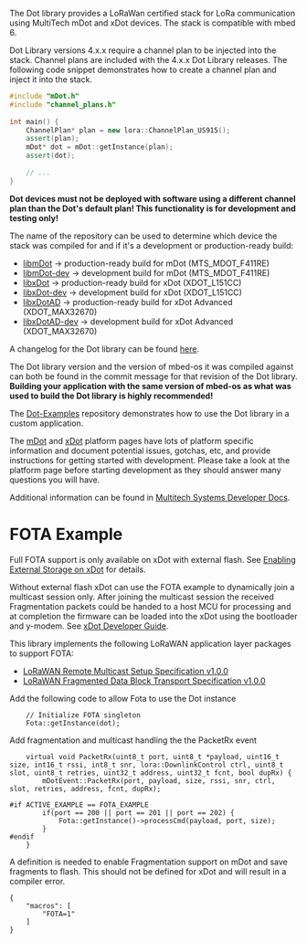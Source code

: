 The Dot library provides a LoRaWan certified stack for LoRa communication using MultiTech mDot and xDot devices. The stack is compatible with mbed 6.

Dot Library versions 4.x.x require a channel plan to be injected into the stack. Channel plans are included with the 4.x.x Dot Library releases. The following code snippet demonstrates how to create a channel plan and inject it into the stack.

```c++
#include "mDot.h"
#include "channel_plans.h"
 
int main() {
    ChannelPlan* plan = new lora::ChannelPlan_US915();
    assert(plan);
    mDot* dot = mDot::getInstance(plan);
    assert(dot);
                   
    // ...
}
```

**Dot devices must not be deployed with software using a different channel plan than the Dot's default plan! This functionality is for development and testing only!**

The name of the repository can be used to determine which device the stack was compiled for and if it's a development or production-ready build:
  * [libmDot](http://github.com/MultiTechSystems/libmDot/) -> production-ready build for mDot (MTS_MDOT_F411RE)
  * [libmDot-dev](http://github.com/MultiTechSystems/libmDot-dev/) -> development build for mDot (MTS_MDOT_F411RE)
  * [libxDot](http://github.com/MultiTechSystems/libxDot/) -> production-ready build for xDot (XDOT_L151CC)
  * [libxDot-dev](http://github.com/MultiTechSystems/libxDot-dev/) -> development build for xDot (XDOT_L151CC)
  * [libxDotAD](http://github.com/MultiTechSystems/libxDotAD/) -> production-ready build for xDot Advanced (XDOT_MAX32670)
  * [libxDotAD-dev](http://github.com/MultiTechSystems/libxDotAD-dev/) -> development build for xDot Advanced (XDOT_MAX32670)

A changelog for the Dot library can be found [here](https://developer.mbed.org/teams/MultiTech/wiki/Dot-library-change-log).

The Dot library version and the version of mbed-os it was compiled against can both be found in the commit message for that revision of the Dot library. 
**Building your application with the same version of mbed-os as what was used to build the Dot library is highly recommended!**

The [Dot-Examples](https://developer.mbed.org/teams/MultiTech/code/Dot-Examples/) repository demonstrates how to use the Dot library in a custom application.

The [mDot](https://developer.mbed.org/platforms/MTS-mDot-F411/) and [xDot](https://developer.mbed.org/platforms/MTS-xDot-L151CC/) platform pages have lots of platform specific information and document potential issues, gotchas, etc, and provide instructions for getting started with development. Please take a look at the platform page before starting development as they should answer many questions you will have.

Additional information can be found in [Multitech Systems Developer Docs](https://multitechsystems.github.io/).


# FOTA Example
Full FOTA support is only available on xDot with external flash.  See [Enabling External Storage on xDot](https://multitechsystems.github.io/dot-development-xdot#enabling-external-storage-on-xdot) for details.  

Without external flash xDot can use the FOTA example to dynamically join a multicast session only. After joining the multicast session the received Fragmentation packets could be handed to a host MCU for processing and at completion the firmware can be loaded into the xDot using the bootloader and y-modem. See [xDot Developer Guide](https://www.multitech.com/brands/multiconnect-xdot).

This library implements the following LoRaWAN application layer packages to support FOTA:
* [LoRaWAN Remote Multicast Setup Specification v1.0.0](https://lora-alliance.org/resource_hub/lorawan-remote-multicast-setup-specification-v1-0-0/)
* [LoRaWAN Fragmented Data Block Transport Specification v1.0.0](https://lora-alliance.org/resource_hub/lorawan-fragmented-data-block-transport-specification-v1-0-0/)

Add the following code to allow Fota to use the Dot instance
```
    // Initialize FOTA singleton
    Fota::getInstance(dot);
```

Add fragmentation and multicast handling the the PacketRx event
```
    virtual void PacketRx(uint8_t port, uint8_t *payload, uint16_t size, int16_t rssi, int8_t snr, lora::DownlinkControl ctrl, uint8_t slot, uint8_t retries, uint32_t address, uint32_t fcnt, bool dupRx) {
        mDotEvent::PacketRx(port, payload, size, rssi, snr, ctrl, slot, retries, address, fcnt, dupRx);

#if ACTIVE_EXAMPLE == FOTA_EXAMPLE
        if(port == 200 || port == 201 || port == 202) {
            Fota::getInstance()->processCmd(payload, port, size);
        }
#endif
    }
```

A definition is needed to enable Fragmentation support on mDot and save fragments to flash. This should not be defined for xDot and will result in a compiler error.
```
{
    "macros": [
        "FOTA=1"
    ]
}
```
